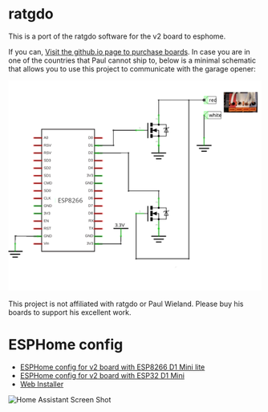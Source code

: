 
# ratgdo

This is a port of the ratgdo software for the v2 board to esphome.


If you can, [Visit the github.io page to purchase boards](https://paulwieland.github.io/ratgdo/#order). In case you are in one of the countries that Paul cannot ship to, below is a minimal schematic that allows you to use this project to communicate with the garage opener:

![](gdo.png)

This project is not affiliated with ratgdo or Paul Wieland. Please buy his boards to support his excellent work.

# ESPHome config

- [ESPHome config for v2 board with ESP8266 D1 Mini lite](https://github.com/ESPHome-RATGDO/esphome-ratgdo/blob/main/static/v2board_esp8266_d1_mini_lite.yaml)
- [ESPHome config for v2 board with ESP32 D1 Mini](https://github.com/ESPHome-RATGDO/esphome-ratgdo/blob/main/static/v2board_esp32_d1_mini.yaml)
- [Web Installer](https://esphome-ratgdo.github.io/esphome-ratgdo/)

![Home Assistant Screen Shot](static/hass.png)
